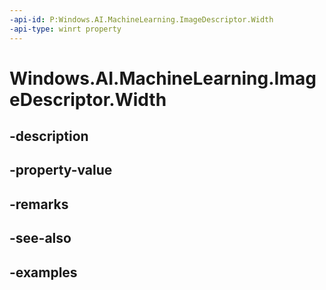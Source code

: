 ```yaml
---
-api-id: P:Windows.AI.MachineLearning.ImageDescriptor.Width
-api-type: winrt property
---
```


<!-- Property syntax.
public uint Width { get; }
-->

# Windows.AI.MachineLearning.ImageDescriptor.Width

## -description

## -property-value

## -remarks

## -see-also

## -examples

